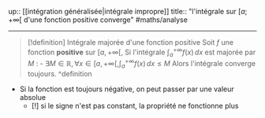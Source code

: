 up:: [[intégration généralisée|intégrale impropre]] 
title:: "l'intégrale sur $[a; +\infty[$ d'une fonction positive converge"
#maths/analyse 

---

> [!definition] Intégrale majorée d'une fonction positive
> Soit $f$ une fonction **positive** sur $[a, +\infty[$,
> Si l'intégrale $\displaystyle \int_{a}^{+\infty} f(x) \, dx$ est majorée par $M$ :
>      - $\exists M \in \mathbb{R}, \forall x \in [a, +\infty[, \int_{a}^{+\infty} f(x) \, dx \leq M$
> Alors l'intégrale converge toujours.
^definition

 - Si la fonction est toujours négative, on peut passer par une valeur absolue 
     - [!] si le signe n'est pas constant, la propriété ne fonctionne plus
